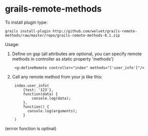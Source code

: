 grails-remote-methods
=====================

To install plugin type:
    
    grails install-plugin http://github.com/welvet/grails-remote-methods/raw/master/repo/grails-remote-methods-0.1.zip

Usage: 

1. Define on gsp (all attributes are optional, you can specify remote methods in controller as static property 'methods')

        <g:defineRemote controller="index" methods="['user_info']"/>

2. Call any remote method from your js like this:

        index.user_info(
            {test: '123'}, 
            function(data) {
                console.log(data);
            },
            function() {
              console.log(arguments);
            }
        )

(errror function is optinal)

